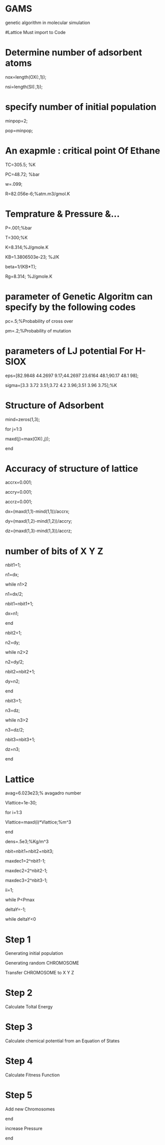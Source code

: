 # GAMS
genetic algorithm in molecular simulation

#Lattice Must import to Code

# Determine number of adsorbent atoms 

nox=length(OX(:,1));

nsi=length(SI(:,1));

# specify number of initial population

minpop=2;

pop=minpop;

# An exapmle : critical point Of Ethane

TC=305.5;   %K

PC=48.72; %bar

w=.099;

R=82.056e-6;%atm.m3/gmol.K


# Temprature & Pressure &...

P=.001;%bar

T=300;%K

K=8.314;%J/gmole.K

KB=1.3806503e-23; %J/K

beta=1/(KB*T);

Rg=8.314;
%J/gmole.K

# parameter of Genetic Algoritm can specify by the following codes

pc=.5;%Probability of cross over

pm=.2;%Probability of mutation


# parameters of LJ potential For H-SIOX

eps=[82.9848 44.2697 9.17;44.2697 23.6164 48.1;90.17 48.1 98];

sigma=[3.3 3.72 3.51;3.72 4.2 3.96;3.51 3.96 3.75];%K

# Structure of Adsorbent

mind=zeros(1,3);

for j=1:3

   maxd(j)=max(OX(:,j));

end


# Accuracy of structure of lattice

accrx=0.001;

accry=0.001;

accrz=0.001;

dx=(maxd(1,1)-mind(1,1))/accrx;

dy=(maxd(1,2)-mind(1,2))/accry;

dz=(maxd(1,3)-mind(1,3))/accrz;

# number of bits of X Y Z

nbit1=1;

n1=dx;

while n1>2

n1=dx/2;

nbit1=nbit1+1;

dx=n1;

end

nbit2=1;

n2=dy;

while n2>2

n2=dy/2;

nbit2=nbit2+1;

dy=n2;

end

nbit3=1;

n3=dz;

while n3>2

n3=dz/2;

nbit3=nbit3+1;

dz=n3;

end

# Lattice

avag=6.023e23;% avagadro number

Vlattice=1e-30;

for i=1:3

Vlattice=maxd(i)*Vlattice;%m^3

end

dens=.5e3;%Kg/m^3



nbit=nbit1+nbit2+nbit3;

maxdec1=2^nbit1-1;

maxdec2=2^nbit2-1;

maxdec3=2^nbit3-1;

ii=1;

while P<Pmax

deltaY=-1;

while deltaY<0
 
 # Step 1
 
 Generating initial population
               
 Generating  random CHROMOSOME 
             
 Transfer CHROMOSOME to X Y Z

# Step 2

Calculate Toltal Energy

# Step 3

Calculate chemical potential from an Equation of States

# Step 4
  
  Calculate Fitness Function
  
# Step 5 
 
 Add new Chromosomes
 
 end
 
  increase Pressure
 
 end
